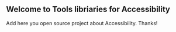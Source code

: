 ## Welcome to Tools libriaries for Accessibility

Add here you open source project about Accessibility.
Thanks!


